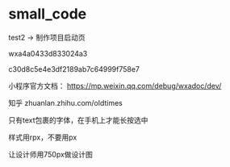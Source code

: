 # small_code

test2 -> 制作项目启动页


wxa4a0433d833024a3

c30d8c5e4e3df2189ab7c64999f758e7

小程序官方文档： https://mp.weixin.qq.com/debug/wxadoc/dev/

知乎
zhuanlan.zhihu.com/oldtimes

只有text包裹的字体，在手机上才能长按选中

样式用rpx，不要用px

让设计师用750px做设计图



